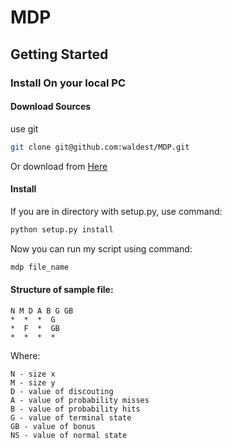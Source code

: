 # MDP

## Getting Started

### Install On your local PC

#### Download Sources

use git

```bash
git clone git@github.com:waldest/MDP.git
```

Or download from [Here](https://github.com/waldest/MDP/zipball/master)

#### Install

If you are in directory with setup.py, use command:

```bash
python setup.py install
```


Now you can run my script using command:
```bash
mdp file_name
```

#### Structure of sample file:

    N M D A B G GB
    *  *  *  G 
    *  F  *  GB
    *  *  *  *

Where:

    N - size x
    M - size y
    D - value of discouting
    A - value of probability misses
    B - value of probability hits
    G - value of terminal state
    GB - value of bonus
    NS - value of normal state
